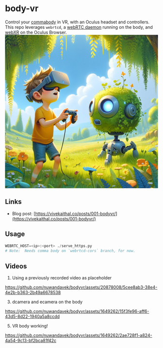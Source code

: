 # body-vr

Control your [commabody](https://www.comma.ai/shop/body) in VR, with an Oculus headset and controllers. This repo leverages `webrtcd`, a [webRTC daemon](https://github.com/commaai/openpilot/blob/master/system/webrtc/webrtcd.py) running on the body, and [webXR](https://immersiveweb.dev/) on the Oculus Browser.
![Control commabody via Oculus, in VR](./static/display.webp)

## Links
- Blog post: [https://vivekaithal.co/posts/001-bodyvr/](https://vivekaithal.co/posts/001-bodyvr/)


## Usage
```python
WEBRTC_HOST=<ip>:<port> ./serve_https.py
# Note:  Needs comma body on `webrtcd-cors` branch, for now.
```
## Videos

1. Using a previously recorded video as placeholder

https://github.com/nuwandavek/bodyvr/assets/20878008/5cee8ab3-38e4-4e2b-b363-2b49a6678538

3. dcamera and ecamera on the body

https://github.com/nuwandavek/bodyvr/assets/1649262/15f3fe96-aff6-43d5-8d22-1940a5a8ccdd

5. VR body working!

https://github.com/nuwandavek/bodyvr/assets/1649262/2ae728f1-a824-4a54-9c13-bf2bca81f42c

